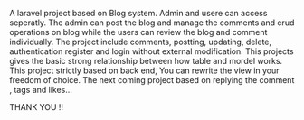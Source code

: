 A laravel project based on Blog system. Admin and usere can access seperatly. The admin can post the blog and manage the comments and crud operations on blog while the users can review the blog and comment individually. 
The project include comments, postting, updating, delete, authentication register and login without external modification.
This projects gives the basic strong relationship between how table and mordel works.
This project strictly based on back end, You can rewrite the view in your freedom of choice.
The next coming project based on replying the comment , tags and likes...


THANK YOU !!
